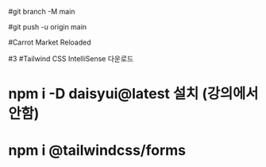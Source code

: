 #git branch -M main

#git push -u origin main

#Carrot Market Reloaded

#3 
#Tailwind CSS IntelliSense 다운로드
# npm i -D daisyui@latest 설치 (강의에서 안함)
# npm i @tailwindcss/forms